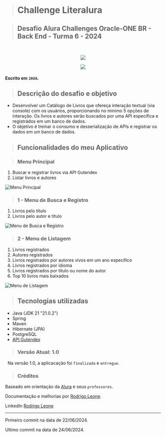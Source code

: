 > # Challenge Literalura

> ## Desafio Alura Challenges Oracle-ONE BR - Back End - Turma 6 - 2024

&nbsp;
<p align="center">
   <img src="https://img.shields.io/badge/ STATUS-LANÇADO (desenvolvido)-brightgreen"/>
</p>
<p align="center">
   <img src="https://img.shields.io/badge/ STATUS-VERSÃO 1.0-brightgreen"/>
</p>

#### Escrito em `JAVA`.

> ## Descrição do desafio e objetivo
- Desenvolver um Catálogo de Livros que ofereça interação textual (via console) com os usuários, proporcionando no mínimo 5 opções de interação. 
Os livros e autores serão buscados por uma API específica e registrádos em um banco de dados.
- O objetivo é treinar o consumo e desserialização de APIs e registrar os dados em um banco de dados.

> ## Funcionalidades do meu Aplicativo

> ### Menu Principal
1. Buscar e registrar livros via API Gutendex
2. Listar livros e autores

![Menu Principal](https://github.com/Rodrigo-Leone/LiterAlura_Catalogo-de-livros/assets/157995982/2093f0f5-9a4c-4e0b-905a-b0e0b8fc199d)

> ### 1 - Menu de Busca e Registro
1. Livros pelo título
2. Livros pelo autor e título

![Menu de Busca e Registro](https://github.com/Rodrigo-Leone/LiterAlura_Catalogo-de-livros/assets/157995982/53ace1b9-faa1-46e1-8c94-b715c049d01a)

> ### 2 - Menu de Listagem
1. Livros registrados
2. Autores registrados
3. Livros registrados por autores vivos em um ano específico
4. Livros registrados por idioma
5. Livros registrados por título ou nome do autor
6. Top 10 livros mais baixados

![Menu de Listagem](https://github.com/Rodrigo-Leone/LiterAlura_Catalogo-de-livros/assets/157995982/26b2fb69-aadc-4e35-bfce-b493ef5e33d1)

> ## Tecnologias utilizadas
- Java (JDK 21 "21.0.2")
- Spring
- Maven
- Hibernate (JPA)
- PostgreSQL
- [API Gutendex](https://gutendex.com)

> ### Versão Atual: 1.0
&nbsp;
Na versão 1.0, a aplicacação foi `finalizada` e `entregue`.

> ### Créditos
Baseado em orientação da [Alura](https://www.alura.com.br/) e seus `professores`.

Documentação e melhorias por [Rodrigo Leone](https://github.com/Rodrigo-Leone).

LinkedIn [Rodrigo Leone](https://www.linkedin.com/in/rodrigo-leone/)

---

Primeiro commit na data de 22/06/2024.

Ultimo commit na data de 24/06/2024.
